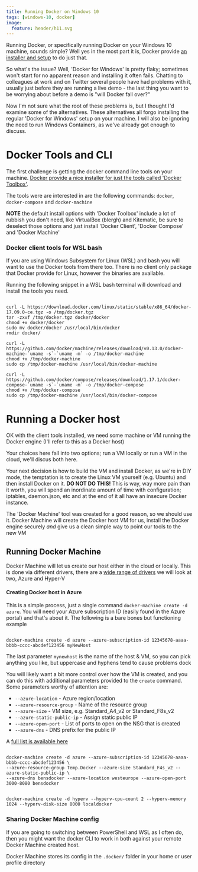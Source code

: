 ```yaml
---
title: Running Docker on Windows 10
tags: [windows-10, docker]
image:
  feature: header/h11.svg
---
```

Running Docker, or specifically running Docker on your Windows 10 machine, sounds simple? Well yes in the most part it is, Docker provide [an installer and setup](https://store.docker.com/editions/community/docker-ce-desktop-windows) to do just that.  

So what's the issue? Well, 'Docker for Windows' is pretty flaky; sometimes won't start for no apparent reason and installing it often fails. Chatting to colleagues at work and on Twitter several people have had problems with it, usually just before they are running a live demo - the last thing you want to be worrying about before a demo is "will Docker fall over?" 

Now I'm not sure what the root of these problems is, but I thought I'd examine some of the alternatives. These alternatives all forgo installing the regular 'Docker for Windows' setup on your machine. I will also be ignoring the need to run Windows Containers, as we've already got enough to discuss.

<!--more-->

# Docker Tools and CLI

The first challenge is getting the docker command line tools on your machine. [Docker provide a nice installer for just the tools called 'Docker Toolbox'](https://www.docker.com/products/docker-toolbox).

The tools were are interested in are the following commands: `docker`, `docker-compose` and `docker-machine`

**NOTE** the default install options with 'Docker Toolbox' include a lot of rubbish you don't need, like VirtualBox (blergh) and Kitematic, be sure to deselect those options and just install 'Docker Client', 'Docker Compose' and 'Docker Machine' 

### Docker client tools for WSL bash
If you are using Windows Subsystem for Linux (WSL) and bash you will want to use the Docker tools from there too. There is no client only package that Docker provide for Linux, however the binaries are available. 

Running the following snippet in a WSL bash terminal will download and install the tools you need.

<pre class="command-line language-bash" data-user="bob" data-host="host" data-output="6,11"><code>
curl -L https://download.docker.com/linux/static/stable/x86_64/docker-17.09.0-ce.tgz -o /tmp/docker.tgz
tar -zxvf /tmp/docker.tgz docker/docker 
chmod +x docker/docker 
sudo mv docker/docker /usr/local/bin/docker
rmdir docker/

curl -L https://github.com/docker/machine/releases/download/v0.13.0/docker-machine-`uname -s`-`uname -m` -o /tmp/docker-machine
chmod +x /tmp/docker-machine
sudo cp /tmp/docker-machine /usr/local/bin/docker-machine

curl -L https://github.com/docker/compose/releases/download/1.17.1/docker-compose-`uname -s`-`uname -m` -o /tmp/docker-compose
chmod +x /tmp/docker-compose
sudo cp /tmp/docker-machine /usr/local/bin/docker-compose
</code></pre>


# Running a Docker host
OK with the client tools installed, we need some machine or VM running the Docker engine (I'll refer to this as a Docker host)

Your choices here fall into two options; run a VM locally or run a VM in the cloud, we'll discus both here.

Your next decision is how to build the VM and install Docker, as we're in DIY mode, the temptation is to create the Linux VM yourself (e.g. Ubuntu) and then install Docker on it. **DO NOT DO THIS!** This is way, way more pain than it worth, you will spend an inordinate amount of time with configuration; iptables, daemon.json, etc and at the end of it all have an insecure Docker instance.

The 'Docker Machine' tool was created for a good reason, so we should use it. Docker Machine will create the Docker host VM for us, install the Docker engine securely *and* give us a clean simple way to point our tools to the new VM

## Running Docker Machine
Docker Machine will let us create our host either in the cloud or locally. This is done via different drivers, there are a [wide range of drivers](https://docs.docker.com/machine/drivers/) we will look at two, Azure and Hyper-V

#### Creating Docker host in Azure
This is a simple process, just a single command `docker-machine create -d azure`. You will need your Azure subscription ID (easily found in the Azure portal) and that's about it. The following is a bare bones but functioning example
<pre><code class="language-bash">
docker-machine create -d azure --azure-subscription-id 12345678-aaaa-bbbb-cccc-abcdef123456 myNewHost
</code></pre>

The last parameter `mynewhost` is the name of the host & VM, so you can pick anything you like, but uppercase and hyphens tend to cause problems dock

You will likely want a bit more control over how the VM is created, and you can do this with additional parameters provided to the `create` command. Some parameters worthy of attention are:
- `--azure-location` - Azure region/location
- `--azure-resource-group` - Name of the resource group
- `--azure-size` - VM size, e.g. Standard_A4_v2 or Standard_F8s_v2
- `--azure-static-public-ip` - Assign static public IP
- `--azure-open-port` - List of ports to open on the NSG that is created
- `--azure-dns` - DNS prefix for the public IP 

A [full list is available here](https://docs.docker.com/machine/drivers/azure/)

<pre><code class="language-bash">
docker-machine create -d azure --azure-subscription-id 12345678-aaaa-bbbb-cccc-abcdef123456 \
--azure-resource-group Temp.Docker --azure-size Standard_F4s_v2 --azure-static-public-ip \
--azure-dns bensdocker --azure-location westeurope --azure-open-port 3000-8080 bensdocker
</pre></code>

<pre><code class="language-bash">
docker-machine create -d hyperv --hyperv-cpu-count 2 --hyperv-memory 1024 --hyperv-disk-size 8000 localdocker
</pre></code>

### Sharing Docker Machine config
If you are going to switching between PowerShell and WSL as I often do, then you might want the docker CLI to work in both against your remote Docker Machine created host.

Docker Machine stores its config in the `.docker/` folder in your home or user profile directory


